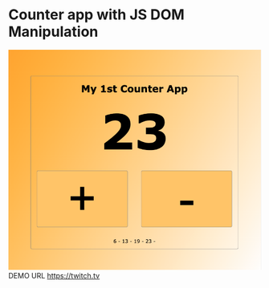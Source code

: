 # Counter app with JS DOM Manipulation

![](./Screen%20Shot%202022-06-20%20at%209.12.47%20PM.png)
DEMO URL https://twitch.tv
